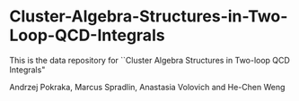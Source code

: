 # Cluster-Algebra-Structures-in-Two-Loop-QCD-Integrals

This is the data repository for ``Cluster Algebra Structures in Two-loop QCD Integrals"

Andrzej Pokraka, Marcus Spradlin, Anastasia Volovich and He-Chen Weng
